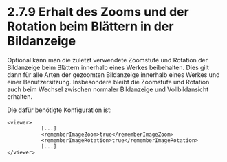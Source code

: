 # 2.7.9 Erhalt des Zooms und der Rotation beim Blättern in der Bildanzeige

Optional kann man die zuletzt verwendete Zoomstufe und Rotation der Bildanzeige beim Blättern innerhalb eines Werkes beibehalten. Dies gilt dann für alle Arten der gezoomten Bildanzeige innerhalb eines Werkes und einer Benutzersitzung. Insbesondere bleibt die Zoomstufe und Rotation auch beim Wechsel zwischen normaler Bildanzeige und Vollbildansicht erhalten.

Die dafür benötigte Konfiguration ist:

```markup
<viewer>
           [...]
           <rememberImageZoom>true</rememberImageZoom>
           <rememberImageRotation>true</rememberImageRotation>
           [...]
</viewer>
```

